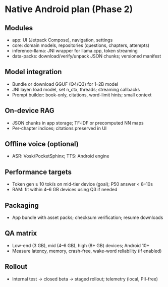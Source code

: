 # Native Android plan (Phase 2)

## Modules
- app: UI (Jetpack Compose), navigation, settings
- core: domain models, repositories (questions, chapters, attempts)
- inference-llama: JNI wrapper for llama.cpp, token streaming
- data-packs: download/verify/unpack JSON chunks; versioned manifest

## Model integration
- Bundle or download GGUF (Q4/Q3) for 1–2B model
- JNI layer: load model, set n_ctx, threads; streaming callbacks
- Prompt builder: book-only, citations, word-limit hints; small context

## On-device RAG
- JSON chunks in app storage; TF‑IDF or precomputed NN maps
- Per-chapter indices; citations preserved in UI

## Offline voice (optional)
- ASR: Vosk/PocketSphinx; TTS: Android engine

## Performance targets
- Token gen ≥ 10 tok/s on mid-tier device (goal); P50 answer < 8–10s
- RAM: fit within 4–6 GB devices using Q3 if needed

## Packaging
- App bundle with asset packs; checksum verification; resume downloads

## QA matrix
- Low-end (3 GB), mid (4–6 GB), high (8+ GB) devices; Android 10+
- Measure latency, memory, crash-free, wake-word reliability (if enabled)

## Rollout
- Internal test → closed beta → staged rollout; telemetry (local, PII-free)
